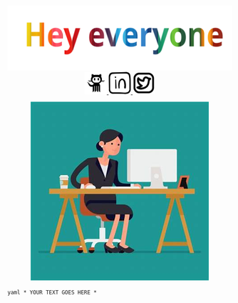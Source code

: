 
<p align="center" size:"50">
  <img src="./hey everyone.svg"/>
<a href="https://www.instagram.com/thepiyushmalhotra/">
  <img height="50" src="./github.png"/>
</a>
<a href="https://www.instagram.com/thepiyushmalhotra/">
  <img height="50" src="./linkedin.png"/>
</a>
<a href="https://www.instagram.com/thepiyushmalhotra/">
  <img height="50" src="./twiter.png"/>
</a>
</p>
<p align="center">
<img src="./OIP.jpeg"/>
</p>

```yaml * YOUR TEXT GOES HERE * ```